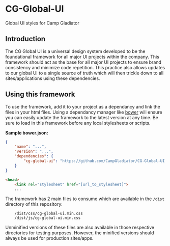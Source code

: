 # CG-Global-UI
Global UI styles for Camp Gladiator

## Introduction
The CG Global UI is a universal design system developed to be the foundational framework for all major UI projects within the company. This framework should act as the base for all major UI projects to ensure brand consistency and minimize code repetition. This practice also allows updates to our global UI to a single source of truth which will then trickle down to all sites/applications using these dependencies.

## Using this framework
To use the framework, add it to your project as a dependancy and link the files in your html files. Using a dependancy manager like [bower](https://bower.io/) will ensure you can easily update the framework to the latest version at any time. Be sure to load in this framework before any local stylesheets or scripts.

**Sample bower.json:**
```json
{
    "name": "...",
    "version": "...",
    "dependencies": {
        "cg-global-ui": "https://github.com/CampGladiator/CG-Global-UI.git#master",
    }
}
```

```html
<head>
    <link rel="stylesheet" href="[url_to_stylesheet]">
    ...
```

The framework has 2 main files to consume which are available in the ```/dist``` directory of this repository: 
```
    /dist/css/cg-global-ui.min.css
    /dist/js/cg-global-ui.min.css
```

Unminified versions of these files are also available in those respective directories for testing purposes. However, the minified versions should always be used for production sites/apps.
